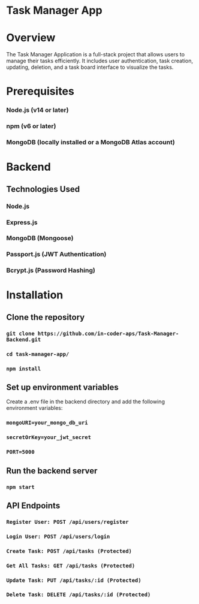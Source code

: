 # Task Manager App

# Overview

The Task Manager Application is a full-stack project that allows users to manage their tasks efficiently. It includes user authentication, task creation, updating, deletion, and a task board interface to visualize the tasks.

# Prerequisites

### Node.js (v14 or later)

### npm (v6 or later)

### MongoDB (locally installed or a MongoDB Atlas account)

# Backend

## Technologies Used

### Node.js

### Express.js

### MongoDB (Mongoose)

### Passport.js (JWT Authentication)

### Bcrypt.js (Password Hashing)

# Installation

## Clone the repository

### `git clone https://github.com/in-coder-aps/Task-Manager-Backend.git`

### `cd task-manager-app/`

### `npm install`

## Set up environment variables

Create a .env file in the backend directory and add the following environment variables:

### `mongoURI=your_mongo_db_uri`

### `secretOrKey=your_jwt_secret`

### `PORT=5000`

## Run the backend server

### `npm start`

## API Endpoints

### `Register User: POST /api/users/register`

### `Login User: POST /api/users/login`

### `Create Task: POST /api/tasks (Protected)`

### `Get All Tasks: GET /api/tasks (Protected)`

### `Update Task: PUT /api/tasks/:id (Protected)`

### `Delete Task: DELETE /api/tasks/:id (Protected)`
